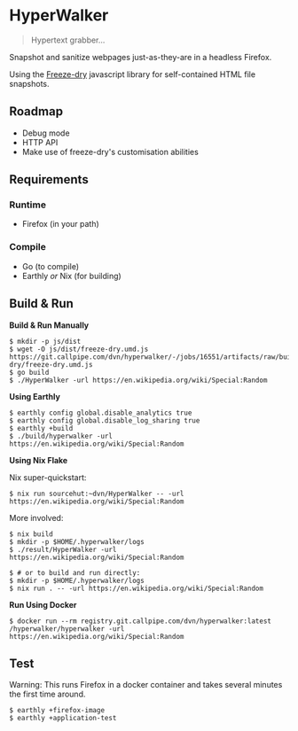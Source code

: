 # HyperWalker

> Hypertext grabber...

Snapshot and sanitize webpages just-as-they-are in a headless Firefox.

Using the [Freeze-dry](https://github.com/WebMemex/freeze-dry) javascript library for self-contained HTML file snapshots.

## Roadmap

* Debug mode
* HTTP API
* Make use of freeze-dry's customisation abilities

## Requirements

### Runtime
* Firefox (in your path)

### Compile
* Go (to compile)
* Earthly *or* Nix (for building)

## Build & Run

**Build & Run Manually**

```shell
$ mkdir -p js/dist
$ wget -O js/dist/freeze-dry.umd.js https://git.callpipe.com/dvn/hyperwalker/-/jobs/16551/artifacts/raw/build/freeze-dry/freeze-dry.umd.js
$ go build
$ ./HyperWalker -url https://en.wikipedia.org/wiki/Special:Random
```

**Using Earthly**

```shell
$ earthly config global.disable_analytics true
$ earthly config global.disable_log_sharing true
$ earthly +build
$ ./build/hyperwalker -url https://en.wikipedia.org/wiki/Special:Random
```

**Using Nix Flake**

Nix super-quickstart:

```shell
$ nix run sourcehut:~dvn/HyperWalker -- -url https://en.wikipedia.org/wiki/Special:Random
```

More involved:

```shell
$ nix build
$ mkdir -p $HOME/.hyperwalker/logs
$ ./result/HyperWalker -url https://en.wikipedia.org/wiki/Special:Random

$ # or to build and run directly:
$ mkdir -p $HOME/.hyperwalker/logs
$ nix run . -- -url https://en.wikipedia.org/wiki/Special:Random
```

**Run Using Docker**

```shell
$ docker run --rm registry.git.callpipe.com/dvn/hyperwalker:latest /hyperwalker/hyperwalker -url https://en.wikipedia.org/wiki/Special:Random
```

## Test

Warning: This runs Firefox in a docker container and takes several minutes the first time around.

```shell
$ earthly +firefox-image
$ earthly +application-test
```
